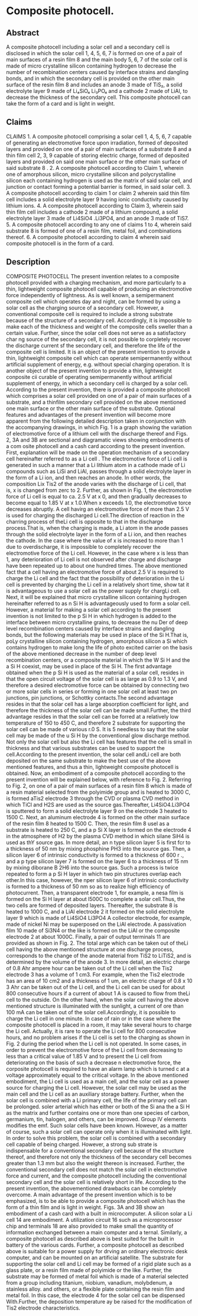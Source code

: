 # Composite photocell.

## Abstract
A composite photocell including a solar cell and a secondary cell is disclosed in which the solar cell 1, 4, 5, 6, 7 is formed on one of a pair of main surfaces of a resin film 8 and the main body 5, 6, 7 of the solar cell is made of micro crystalline silicon containing hydrogen to decrease the number of recombination centers caused by interface strains and dangling bonds, and in which the secondary cell is provided on the other main surface of the resin film 8 and includes an anode 3 made of TiS₂, a solid electrolyte layer 9 made of Li₄SiO₄ Li₃PO₄ and a cathode 2 made of LiAl, to decrease the thickness of the secondary cell. This composite photocell can take the form of a card and is light in weight.

## Claims
CLAIMS 1. A composite photocell comprising a solar cell 1, 4, 5, 6, 7 capable of generating an electromotive force upon irradiation, formed of deposited layers and provided on one of a pair of main surfaces of a substrate 8 and a thin film cell 2, 3, 9 capable of storing electric charge, formed of deposited layers and provided on said one main surface or the other main surface of said substrate 8 . 2. A composite photocell according to Claim 1, wherein one of amorphous silicon, micro crystalline silicon and polycrystalline silicon each containing hydrogen is used as the matrix of said solar cell, and junction or contact forming a potential barrier is formed, in said solar cell. 3. A composite photocell according to claim 1 or claim 2 wherein said thin film cell includes a solid electrolyte layer 9 having ionic conductivity caused by lithium ions. 4. A composite photocell according to Claim 3, wherein said thin film cell includes a cathode 2 made of a lithium compound, a solid electrolyte layer 3 made of Li4SiO4 .Li3PO4, and an anode 3 made of TiS7. 5. A composite photocell according to any one of claims 1 to 4, wherein said substrate 8 is formed of one of a resin film, metal foil, and combinations thereof. 6. A composite photocell according to claim 4 wherein said composite photocell is in the form of a card.

## Description
COMPOSITE PHOTOCELL The present invention relates to a composite photocell provided with a charging mechanism, and more particularly to a thin, lightweight composite photocell capable of producing an electromotive force independently of lightness. As is well known, a semipermanent composite cell which operates day and night, can be formed by using a solar cell as the charging source of a secondary cell. However, a conventional composite cell is required to include a strong substrate because of the structure of a secondary cell. Accordingly, it is impossible to make each of the thickness and weight of the composite cells sweller than a certain value. Further, since the solar cell does not serve as a satisfactory char ng source of the secondary cell, it is not possible to corpletely recover the discharge current sf the secondary cell, and therefore the life of the composite cell is limited. It is an object of the present invention to provide a thin, lightweight composite cell which can operate semipermanently without artificial supplement of energy, e.g. without special charging operation. It is another object of the present invention to provide a thin, lightweight conposite cii curable of operating semipermanently without artificial supplement of energy, in which a secondary cell is charged by a solar cell. According to the present invention, there is provided a composite photocell which comprises a solar cell provided on one of a pair of main surfaces of a substrate, and a thinfilm secondary cell provided on the above mentioned one main surface or the other main surface of the substrate. Optional features and advantages of the present invention will become more apparent from the following detailed description taken in conjunction with the accompanying drawings, in which Fig. 1 is a graph showing the variation of electromotive force of a lithium cell with the discharge thereof and Figs. 2, 3A and 3B are sectional and diagramatic views showing embodiments of a com osite photocell and a cash card according to the present invention. First, explanation will be made on the operation mechanism of a secondary cell hereinafter referred to as a Li cell . The electromotive force of Li cell is generated in such a manner that a Li lithium atom in a cathode made of Li compounds such as LiSi and LiAl, passes through a solid electrolyte layer in the form of a Li ion, and then reaches an anode. In other words, the composition Lix Tis2 of the anode varies with the discharge of Li cell, that is, x is changed from zerc to 2. Further, as shown in Fig. 1, the electromotive force of Li cell is equal to ca. 2.5 V at x 0, and then gradually decreases to become equal to 1.85 V at x 1.0.When x exceeds 1.0, the electromotive torce decreases abruptly. A cell havirg an electromotive force of more than 2.5 V is used for charging the discharged Li cell.The direction of reaction in the charring process of theLi cell is opposite to that in the discharge process.That is, when the charging is made, a Li atom in the anode passes through the solid electrolyte layer in the form of a Li ion, and then reaches the cathode. In the case where the value of x is increased to more than 1 due to overdischarge, it is impossible to completely recover the electromotive force of the Li cell. However, in the case where x is less than 1, any deterioration of Li cell is not observed after charge and discharge have been repeated up to about one hundred times. The above mentioned fact that a cell having an electromotive force of about 2.5 V is required to charge the Li cell and the fact that the possibility of deterioration in the Li cell is prevented by charging the Li cell in a relatively short time, show tat it is advantageous to use a solar cell as the power supply for chargLi cell. Next, it will be explained that micro crystalline silicon containing hydrogen hereinafter referred to as n Si H is advantageously used to form a solar cell. However, a material for making a solar cell according to the present invention is not limited to the p Si H in which hydrogen is added to the interface between micro crystalline grains, to decrease the nu Der of deep level recombination centers caused by interface strains and dangling bonds, but the following materials may be used in place of the Si H.That is, poLy crystalline silicon containing hydrogen, amorphous silicon a Si which contains hydrogen to make long the life of photo excited carrier on the basis of the above mentioned decrease in the number of deep level recombination centers, or a composite material in which the W Si H and the a Si H coexist, may be used in place of the Si H. The first advantage obtained when the p Si H is used as the material of a solar cell, resides in that the open circuit voltage of the solar cell is as large as 0.9 to 1.3 V, and therefore a desired electromotive force can be obtained by connecting two or more solar cells in series or forming in one solar cell at least two pn junctions, pin junctions, or Schottky contacts.The second advantage resides in that the solar cell has a large absorption coefficient for light, and therefore the thickness of the solar cell can be made small.Further, the third advantage resides in that the solar cell can be forred at a relatively low temperature of 150 to 450 C, and therefore 2 substrate for supporting the solar cell can be made of various r.0 S. It is 5 needless to say that the solar cell may be made of the u Si H by the conventional glow discharge method. Not only the solar cell but also the Li cell has features that the cell is small in thickness and that various substrates can be used to support the cell.According to the present invention, the solar cell andLi cell are both deposited on the same substrate to make the best use of the above mentioned features, and thus a thin, lightweight composite photocell is obtained. Now, an embodiment of a composite photocell according to the present invention will be explained below, with reference to Fig. 2. Referring to Fig. 2, on one of a pair of main surfaces of a resin film 8 which is made of a resin material selected from the polyimide group and is heated to 3000 C, is formed aTis2 electrode 3 through the CVD or plasma CVD method in which TiCl and H2S are used as the source gas.Thereafter, Li4SiO4.Li3PO4 is sputtered to form a solid electrolyte layer 9 on the electrode 3 heated to 1500 C. Next, an aluminum electrode 4 is formed on the other main surface of the resin film 8 heated to 1500 C. Then, the resin film 8 usel as a substrate is heated to 250 C, and a p Si X layer is formed on the electrode 4 in the atmosphere of H2 by the plasma CVD method in which silane SiH4 is used as thY source gas. In more detail, an n type silicon layer 5 is first fcr to a thickness of 50 nm by mixing phosphine PH3 into the source gas. Then, a silicon layer 6 of intrinsic conductivity is formed to a thickness of 600 r ., and a p type silicon layer 7 is formed on the layer 6 to a thickness of 15 nm by mixing diborane B 2H6 into the source gas. Such a process is twice repeated to form a p Si H layer in which two pin structures overlap each other.In this case, however, the nper silicon layer 6 of intrinsic conductivity is formed to a thickness of 50 nm so as to realize high efficiency of photocurrent. Then, a transparent electrode 1, for example, a nesa film is formed on the Si H layer at about l500C to complete a solar cell.Thus, the two cells are formed of deposited layers. Thereafter, the substrate 8 is heated to 1000 C, and a LiAl electrode 2 it formed on the solid electrolyte layer 9 which is made of Li4SiO4 Li3PO4 A collector electrode, for example, made of nickel Ni may be superposed on the LiAl electrode. A passivation film 10 made of Si3N4 or the like is formed on the LiAl or the composite electrode 2 at about 1000C. Finally, a pair of output terminals 11 are provided as shown in Fig. 2. The total arge which can be taken out of theLi cell having the above mentioned structure at one discharge process, corresponds to the change of the anode material from TiS2 to LiTiS2, and is determined by the volume of the anode 3. In more detail, an electric charge of 0.8 Ahr ampere hour can be taken out of the Li cell when the Tis2 electrode 3 has a volume of 1 cm3. For example, when the Tis2 electrode has an area of 10 cm2 and a thickness of 1 um, an electric charge of 0.8 x 10 3 Ahr can be taken out of the Li cell, and the Li cell can be used for about 800 consecutive hours if a current of about 1 A is caused to flow from theLi cell to the outside. On the other hand, when the solar cell having the above mentioned structure is illuminated with the sunlight, a current of ore than 100 mA can be taken out of the solar cell.Accordingly, it is possible to charge the Li cell in one minute. In case of rain or in the case where the composite photocell is placed in a room, it may take several hours to charge the Li cell. Actually, it is rare to operate the Li cell for 800 consecutive hours, and no problem arises if the Li cell is set to the charging as shown in Fig. 2 during the period when the Li cell is not operated. In some cases, in order to prevent the electromotive force of the Li cell from decreasing to less than a critical value of 1.85 V and to present the Li cell from deteriorating on the basis of such a decrease n electromotive force, the corposite photocell is required to have an alarm lamp which is turned c at a voltage approximately equal to the critical voltage. In the above mentioned embodiment, the Li cell is used as a main cell, and the solar cell as a power source for charging the Li cell. However, the solar cell may be used as the main cell and the Li cell as an auxiliary storage battery. Further, when the solar cell is combined with a Li primary cell, the life of the primary cell can be prolonged. soler arterial which has either or both of the Si ana the a Si H as the matrix and further contains one or more than one species of carbon, germanium, tin, halogen, and others, can be improved. Group IV elements modifies the emf. Such solar cells have been known. However, as a matter of course, such a solar cell can operate only when it is illuminated with light. In order to solve this problem, the solar cell is combined with a secondary cell capable of being charged. However, a strong sub strate is indispensable for a conventional secondary cell because of the structure thereof, and therefore not only the thickness of the secondary cell becomes greater than 1.3 mm but also the weight thereon is increased. Further, the conventional secondary cell does not match the solar cell in electromotive force and current, and the composite photocell including the conventional secondary cell and the solar cell is relatively short in life. According to the present invention, the abovementioned drawbacks can be completely overcome. A main advantage of the present invention which is to be emphasized, is to be able to provide a composite photocell which has the form of a thin film and is light in weight. Figs. 3A and 3B show an embodiment of a cash card with a built in microcomputer. A silicon solar a Li cell 14 are embodiment. A utilization circuit 16 such as a microprocessor chip and terminals 18 are also provided to make small the quantity of information exchanged between a main computer and a ternal. Similarly, a composite photocell as described above is best suited for the built in battery of the various cards. Further, a composite photocell as described above is suitable for a power supply for drving an ordinary electronic desk computer, and can be mounted on an artificial satellite. The substrate for supporting the solar cell and Li cell may be formed of a rigid plate such as a glass plate, or a resin film made of polyimide or the like. Further, the substrate may be formed of metal foil which is made of a material selected from a group including titanium, niobium, vanadium, molybdenum, a stainless alloy. and others, or a flexible plate containing the resin film and metal foil. In this case, the electrode 4 for the solar cell can be dispensed With.Further, the deposition temperature ay be raised fcr the modification of Tis2 electrode characteristics.